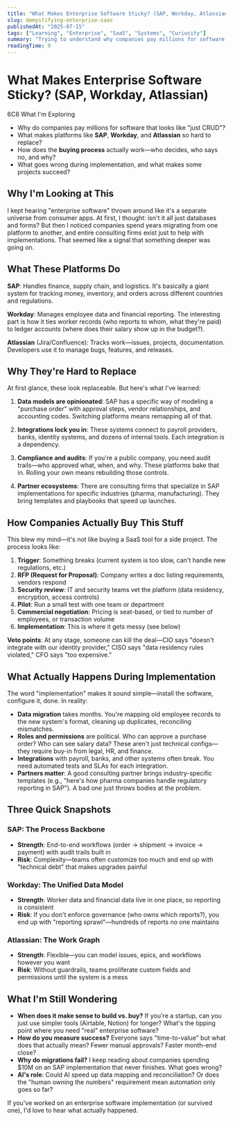 ```yaml
---
title: "What Makes Enterprise Software Sticky? (SAP, Workday, Atlassian)"
slug: demystifying-enterprise-saas
publishedAt: "2025-07-15"
tags: ["Learning", "Enterprise", "SaaS", "Systems", "Curiosity"]
summary: "Trying to understand why companies pay millions for software that seems like it could be a spreadsheet—and what actually makes it valuable."
readingTime: 9
---
```


# What Makes Enterprise Software Sticky? (SAP, Workday, Atlassian)

<div class="callout callout-info">
  <div class="callout-header">
    <span class="callout-icon">
      6C8
    </span>
    <span class="callout-title">What I'm Exploring</span>
  </div>
  <div class="callout-content">

  - Why do companies pay millions for software that looks like "just CRUD"?
  - What makes platforms like **SAP**, **Workday**, and **Atlassian** so hard to replace?
  - How does the **buying process** actually work—who decides, who says no, and why?
  - What goes wrong during implementation, and what makes some projects succeed?

  </div>
</div>

## Why I'm Looking at This

I kept hearing "enterprise software" thrown around like it's a separate universe from consumer apps. At first, I thought: isn't it all just databases and forms? But then I noticed companies spend years migrating from one platform to another, and entire consulting firms exist just to help with implementations. That seemed like a signal that something deeper was going on.

## What These Platforms Do

**SAP**: Handles finance, supply chain, and logistics. It's basically a giant system for tracking money, inventory, and orders across different countries and regulations.

**Workday**: Manages employee data and financial reporting. The interesting part is how it ties worker records (who reports to whom, what they're paid) to ledger accounts (where does their salary show up in the budget?).

**Atlassian** (Jira/Confluence): Tracks work—issues, projects, documentation. Developers use it to manage bugs, features, and releases.

## Why They're Hard to Replace

At first glance, these look replaceable. But here's what I've learned:

1. **Data models are opinionated**: SAP has a specific way of modeling a "purchase order" with approval steps, vendor relationships, and accounting codes. Switching platforms means remapping all of that.

2. **Integrations lock you in**: These systems connect to payroll providers, banks, identity systems, and dozens of internal tools. Each integration is a dependency.

3. **Compliance and audits**: If you're a public company, you need audit trails—who approved what, when, and why. These platforms bake that in. Rolling your own means rebuilding those controls.

4. **Partner ecosystems**: There are consulting firms that specialize in SAP implementations for specific industries (pharma, manufacturing). They bring templates and playbooks that speed up launches.

## How Companies Actually Buy This Stuff

This blew my mind—it's not like buying a SaaS tool for a side project. The process looks like:

1. **Trigger**: Something breaks (current system is too slow, can't handle new regulations, etc.)
2. **RFP (Request for Proposal)**: Company writes a doc listing requirements, vendors respond
3. **Security review**: IT and security teams vet the platform (data residency, encryption, access controls)
4. **Pilot**: Run a small test with one team or department
5. **Commercial negotiation**: Pricing is seat-based, or tied to number of employees, or transaction volume
6. **Implementation**: This is where it gets messy (see below)

**Veto points**: At any stage, someone can kill the deal—CIO says "doesn't integrate with our identity provider," CISO says "data residency rules violated," CFO says "too expensive."

## What Actually Happens During Implementation

The word "implementation" makes it sound simple—install the software, configure it, done. In reality:

- **Data migration** takes months. You're mapping old employee records to the new system's format, cleaning up duplicates, reconciling mismatches.
- **Roles and permissions** are political. Who can approve a purchase order? Who can see salary data? These aren't just technical configs—they require buy-in from legal, HR, and finance.
- **Integrations** with payroll, banks, and other systems often break. You need automated tests and SLAs for each integration.
- **Partners matter**: A good consulting partner brings industry-specific templates (e.g., "here's how pharma companies handle regulatory reporting in SAP"). A bad one just throws bodies at the problem.

## Three Quick Snapshots

### SAP: The Process Backbone
- **Strength**: End-to-end workflows (order → shipment → invoice → payment) with audit trails built in
- **Risk**: Complexity—teams often customize too much and end up with "technical debt" that makes upgrades painful

### Workday: The Unified Data Model
- **Strength**: Worker data and financial data live in one place, so reporting is consistent
- **Risk**: If you don't enforce governance (who owns which reports?), you end up with "reporting sprawl"—hundreds of reports no one maintains

### Atlassian: The Work Graph
- **Strength**: Flexible—you can model issues, epics, and workflows however you want
- **Risk**: Without guardrails, teams proliferate custom fields and permissions until the system is a mess

## What I'm Still Wondering

- **When does it make sense to build vs. buy?** If you're a startup, can you just use simpler tools (Airtable, Notion) for longer? What's the tipping point where you need "real" enterprise software?
- **How do you measure success?** Everyone says "time-to-value" but what does that actually mean? Fewer manual approvals? Faster month-end close?
- **Why do migrations fail?** I keep reading about companies spending $10M on an SAP implementation that never finishes. What goes wrong?
- **AI's role**: Could AI speed up data mapping and reconciliation? Or does the "human owning the numbers" requirement mean automation only goes so far?

If you've worked on an enterprise software implementation (or survived one), I'd love to hear what actually happened.
